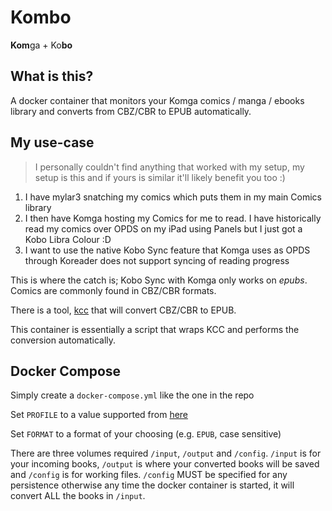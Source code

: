 # Kombo

**Kom**ga + Ko**bo**

## What is this?

A docker container that monitors your Komga comics / manga / ebooks library and converts from CBZ/CBR to EPUB automatically.

## My use-case

>I personally couldn't find anything that worked with my setup, my setup is this and if yours is similar it'll likely benefit you too :)

1. I have mylar3 snatching my comics which puts them in my main Comics library
2. I then have Komga hosting my Comics for me to read. I have historically read my comics over OPDS on my iPad using Panels but I just got a Kobo Libra Colour :D
3. I want to use the native Kobo Sync feature that Komga uses as OPDS through Koreader does not support syncing of reading progress

This is where the catch is; Kobo Sync with Komga only works on _epubs_. Comics are commonly found in CBZ/CBR formats.

There is a tool, [kcc](https://github.com/ciromattia/kcc) that will convert CBZ/CBR to EPUB.

This container is essentially a script that wraps KCC and performs the conversion automatically.

## Docker Compose

Simply create a `docker-compose.yml` like the one in the repo

Set `PROFILE` to a value supported from [here](https://github.com/ciromattia/kcc?tab=readme-ov-file#profiles)

Set `FORMAT` to a format of your choosing (e.g. `EPUB`, case sensitive)

There are three volumes required `/input`, `/output` and `/config`. `/input` is for your incoming books, `/output` is where your converted books will be saved and `/config` is for working files. `/config` MUST be specified for any persistence otherwise any time the docker container is started, it will convert ALL the books in `/input`.
